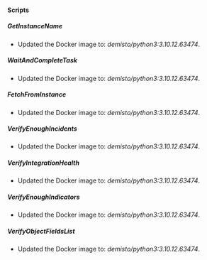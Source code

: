
#### Scripts
##### GetInstanceName
- Updated the Docker image to: *demisto/python3:3.10.12.63474*.
##### WaitAndCompleteTask
- Updated the Docker image to: *demisto/python3:3.10.12.63474*.
##### FetchFromInstance
- Updated the Docker image to: *demisto/python3:3.10.12.63474*.
##### VerifyEnoughIncidents
- Updated the Docker image to: *demisto/python3:3.10.12.63474*.
##### VerifyIntegrationHealth
- Updated the Docker image to: *demisto/python3:3.10.12.63474*.
##### VerifyEnoughIndicators
- Updated the Docker image to: *demisto/python3:3.10.12.63474*.
##### VerifyObjectFieldsList
- Updated the Docker image to: *demisto/python3:3.10.12.63474*.